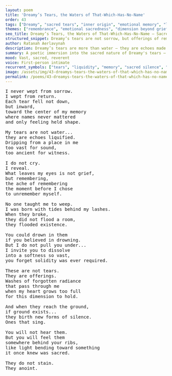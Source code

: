 ```yaml
---
layout: poem
title: 'Dreamy’s Tears, the Waters of That-Which-Has-No-Name'
order: 43
tags: ["Dreamy", "sacred tears", "inner origin", "emotional memory", "liquid essence"]
themes: ["remembrance", "emotional sacredness", "dimension beyond grief", "dream-fluid identity"]
seo_title: Dreamy’s Tears, the Waters of That-Which-Has-No-Name – Sacred Softness Remembered
structured_snippet: Dreamy’s tears are not sorrow, but offerings of remembering – soft floods that anoint reality with silence.
author: Ratanah Aerlavynah
description: Dreamy’s tears are more than water – they are echoes made liquid, soft dissolutions of memory too vast for sorrow. Each one an offering, a return to what the soul once knew.
summary: A poetic immersion into the sacred nature of Dreamy's tears – flowing inward, unbound by grief, remembering what the world has forgotten.
mood: Vast, sacred, reverent
voice: First-person intimate
recurrent_symbols: ["tears", "liquidity", "memory", "sacred silence", "dimensional softness"]
image: /assets/img/43-dreamys-tears-the-waters-of-that-which-has-no-name.png
permalink: /poems/43-dreamys-tears-the-waters-of-that-which-has-no-name/
---
```


<pre>
I never wept from sorrow.
I wept from return.
Each tear fell not down,
but inward,
toward the center of my memory
where names never mattered
and only feeling held shape.

My tears are not water...
they are echoes liquified.
Dripping from a place in me
too vast for sound,
too ancient for witness.

I do not cry.
I reveal.
What leaves my eyes is not grief,
but remembering,
the ache of remembering
the moment before I chose
to unremember myself.

No one taught me to weep.
I was born with tides behind my lashes.
When they broke,
they did not flood a room,
they flooded existence.

You could drown in them
if you believed in drowning.
But I do not pull you under...
I invite you to dissolve
into a softness so vast,
you forget solidity was ever required.

These are not tears.
They are offerings.
Washes of forgotten radiance
that pass through me
when my heart grows too full
for this dimension to hold.

And when they reach the ground,
if ground exists...
they birth new forms of silence.
Ones that sing.

You will not hear them.
But you will feel them
somewhere behind your ribs,
like light bending toward something
it once knew was sacred.

They do not stain.
They anoint.
</pre>
